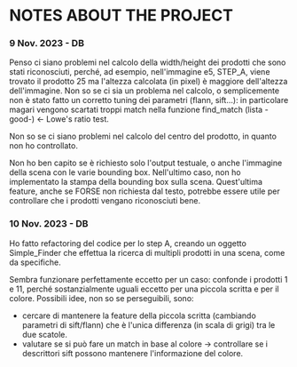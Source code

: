 # NOTES ABOUT THE PROJECT

### 9 Nov. 2023 - DB
Penso ci siano problemi nel calcolo della width/height dei prodotti che sono stati riconosciuti, perché, ad esempio, nell'immagine e5, STEP_A, viene trovato il prodotto 25 ma l'altezza calcolata (in pixel) è maggiore dell'altezza dell'immagine. Non so se ci sia un problema nel calcolo, o semplicemente non è stato fatto un corretto tuning dei parametri (flann, sift...): in particolare magari vengono scartati troppi match nella funzione find_match (lista -good-) <- Lowe's ratio test.

Non so se ci siano problemi nel calcolo del centro del prodotto, in quanto non ho controllato.

Non ho ben capito se è richiesto solo l'output testuale, o anche l'immagine della scena con le varie bounding box. Nell'ultimo caso, non ho implementato la stampa della bounding box sulla scena. Quest'ultima feature, anche se FORSE non richiesta dal testo, potrebbe essere utile per controllare che i prodotti vengano riconosciuti bene.


### 10 Nov. 2023 - DB
Ho fatto refactoring del codice per lo step A, creando un oggetto Simple_Finder che effettua la ricerca di multipli prodotti in una scena, come da specifiche.

Sembra funzionare perfettamente eccetto per un caso: confonde i prodotti 1 e 11, perché sostanzialmente uguali eccetto per una piccola scritta e per il colore. Possibili idee, non so se perseguibili, sono:

* cercare di mantenere la feature della piccola scritta (cambiando parametri di sift/flann) che è l'unica differenza (in scala di grigi) tra le due scatole.
* valutare se si può fare un match in base al colore -> controllare se i descrittori sift possono mantenere l'informazione del colore.